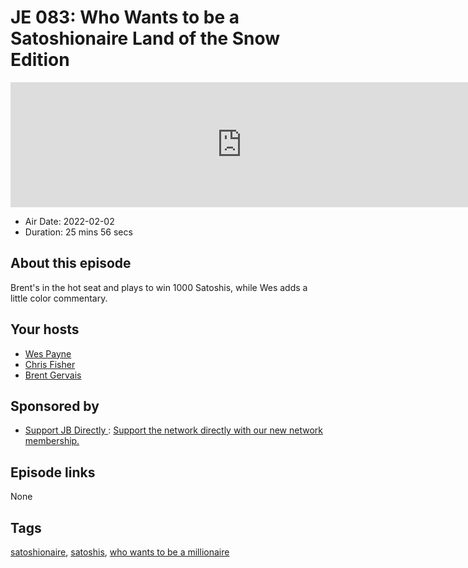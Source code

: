 # JE 083: Who Wants to be a Satoshionaire Land of the Snow Edition

<iframe src="https://player.fireside.fm/v2/WTrMvATU+zWCsxGHx?theme=dark" width="740" height="200" frameborder="0" scrolling="no"></iframe>

* Air Date: 2022-02-02
* Duration: 25 mins 56 secs

## About this episode

Brent's in the hot seat and plays to win 1000 Satoshis, while Wes adds a little color commentary.

## Your hosts
* [Wes Payne](https://extras.show//hosts/wes)
* [Chris Fisher](https://extras.show//hosts/chrislas)
* [Brent Gervais](https://extras.show//hosts/brent)

## Sponsored by

  * [Support JB Directly ](http://jupiter.party): [Support the network directly with our new network membership.](http://jupiter.party)



## Episode links

None



## Tags

[satoshionaire](https://extras.show//tags/satoshionaire), [satoshis](https://extras.show//tags/satoshis), [who wants to be a millionaire](https://extras.show//tags/who%20wants%20to%20be%20a%20millionaire)